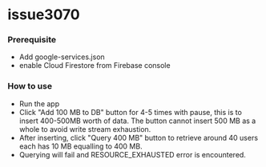# issue3070
### Prerequisite
- Add google-services.json
- enable Cloud Firestore from Firebase console
### How to use
- Run the app
- Click "Add 100 MB to DB" button for 4-5 times with pause, this is to insert 400-500MB worth of data. The button cannot insert 500 MB as a whole to avoid write stream exhaustion.
- After inserting, click "Query 400 MB" button to retrieve around 40 users each has 10 MB equalling to 400 MB.
- Querying will fail and RESOURCE_EXHAUSTED error is encountered.
